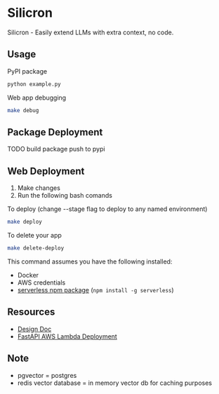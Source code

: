 # Silicron
Silicron - Easily extend LLMs with extra context, no code.

## Usage

PyPI package
```bash
python example.py
```

Web app debugging
```bash
make debug
```

## Package Deployment

TODO build package push to pypi

## Web Deployment

1. Make changes
2. Run the following bash comands

To deploy (change --stage flag to deploy to any named environment)
```bash
make deploy
```

To delete your app
```bash
make delete-deploy
```

This command assumes you have the following installed:
- Docker
- AWS credentials
- [serverless npm package](https://www.npmjs.com/package/serverless) (`npm install -g serverless`)

## Resources
- [Design Doc](https://docs.google.com/document/d/1MfPYqvYliRFHUaQkkjJrplB-LnGcamcLJK97dgilbUY/edit#)
- [FastAPI AWS Lambda Deployment](https://ademoverflow.com/blog/tutorial-fastapi-aws-lambda-serverless/)

## Note
- pgvector = postgres
- redis vector database = in memory vector db for  caching purposes
